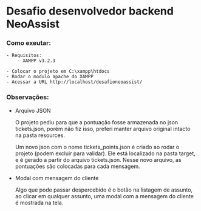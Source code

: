 # Desafio desenvolvedor backend NeoAssist

### Como exeutar:

    - Requisitos:
        - XAMPP v3.2.3

    - Colocar o projeto em C:\xampp\htdocs
    - Rodar o modulo apache do XAMPP
    - Acessar a URL http://localhost/desafioneoassist/

### Observações:
    
* Arquivo JSON

    O projeto pediu para que a pontuação fosse armazenada no json tickets.json, porém não fiz isso, 
    preferi manter arquivo original intacto na pasta resources. 

    Um novo json com o nome tickets_points.json é criado ao rodar o projeto (podem excluir para validar). 
    Ele está localizado na pasta target, e é gerado a partir do arquivo tickets.json.
    Nesse novo arquivo, as pontuações são colocadas para cada mensagem.


* Modal com mensagem do cliente

    Algo que pode passar despercebido é o botão na listagem de assunto, ao clicar em qualquer assunto,
    uma modal com a mensagem do cliente é mostrada na tela.
